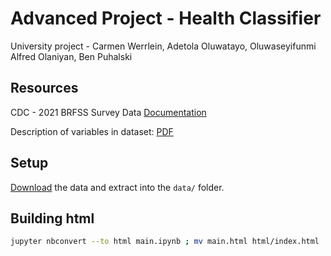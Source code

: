 # Advanced Project - Health Classifier

University project - Carmen Werrlein, Adetola Oluwatayo, Oluwaseyifunmi Alfred Olaniyan, Ben Puhalski

## Resources

CDC - 2021 BRFSS Survey Data [Documentation](https://www.cdc.gov/brfss/annual_data/annual_2021.html)

Description of variables in dataset: [PDF](https://www.cdc.gov/brfss/annual_data/2021/pdf/codebook21_llcp-v2-508.pdf)

## Setup

[Download](https://www.cdc.gov/brfss/annual_data/2021/files/LLCP2021ASC.zip) the data and extract into the ``data/`` folder.

## Building html

```bash
jupyter nbconvert --to html main.ipynb ; mv main.html html/index.html
```
